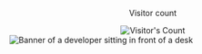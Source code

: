 <div align="center"> 
  <p>Visitor count</p>
  <img src="https://profile-counter.glitch.me/shauryasrivastava-1612/count.svg" alt="Visitor's Count" />
</div>
<img src="https://github.com/shauryasrivastava-1612/shauryasrivastava-1612/blob/main/software-developer.png" alt="Banner of a developer sitting in front of a desk">
